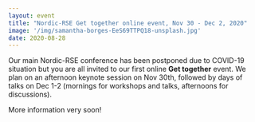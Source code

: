 ```yaml
---
layout: event
title: "Nordic-RSE Get together online event, Nov 30 - Dec 2, 2020"
image: '/img/samantha-borges-EeS69TTPQ18-unsplash.jpg'
date: 2020-08-28
---
```



Our main Nordic-RSE conference has been postponed due to COVID-19 situation but you are all invited to our first
online **Get together** event.  We plan on an afternoon keynote
session on Nov 30th, followed by days of talks on Dec 1-2 (mornings
for workshops and talks, afternoons for discussions).

<!--break-->

More information very soon!
